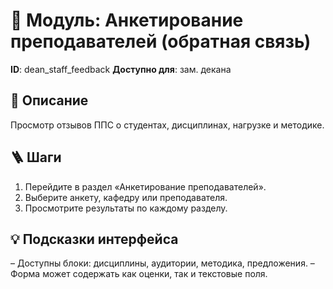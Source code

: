 # 📘 Модуль: Анкетирование преподавателей (обратная связь)
**ID**: dean_staff_feedback
**Доступно для**: зам. декана

## 📝 Описание
Просмотр отзывов ППС о студентах, дисциплинах, нагрузке и методике.

## 🪜 Шаги
1. Перейдите в раздел «Анкетирование преподавателей».
2. Выберите анкету, кафедру или преподавателя.
3. Просмотрите результаты по каждому разделу.

## 💡 Подсказки интерфейса
– Доступны блоки: дисциплины, аудитории, методика, предложения.
– Форма может содержать как оценки, так и текстовые поля.
